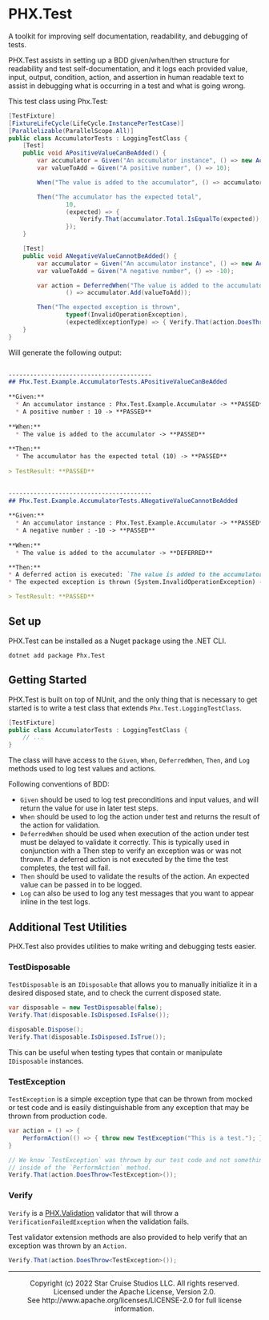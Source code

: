 # PHX.Test

A toolkit for improving self documentation, readability, and debugging of tests.

PHX.Test assists in setting up a BDD given/when/then structure for readability
and test self-documentation, and it logs each provided value, input, output,
condition, action, and assertion in human readable text to assist in debugging
what is occurring in a test and what is going wrong.

This test class using Phx.Test:

```csharp
[TestFixture]
[FixtureLifeCycle(LifeCycle.InstancePerTestCase)]
[Parallelizable(ParallelScope.All)]
public class AccumulatorTests : LoggingTestClass {
    [Test]
    public void APositiveValueCanBeAdded() {
        var accumulator = Given("An accumulator instance", () => new Accumulator());
        var valueToAdd = Given("A positive number", () => 10);

        When("The value is added to the accumulator", () => accumulator.Add(valueToAdd));

        Then("The accumulator has the expected total",
                10,
                (expected) => {
                    Verify.That(accumulator.Total.IsEqualTo(expected));
                });
    }

    [Test]
    public void ANegativeValueCannotBeAdded() {
        var accumulator = Given("An accumulator instance", () => new Accumulator());
        var valueToAdd = Given("A negative number", () => -10);

        var action = DeferredWhen("The value is added to the accumulator",
                () => accumulator.Add(valueToAdd));

        Then("The expected exception is thrown",
                typeof(InvalidOperationException),
                (expectedExceptionType) => { Verify.That(action.DoesThrow(expectedExceptionType)); });
    }
}
```

Will generate the following output:

```markdown
 
---------------------------------------- 
## Phx.Test.Example.AccumulatorTests.APositiveValueCanBeAdded 
 
**Given:** 
  * An accumulator instance : Phx.Test.Example.Accumulator -> **PASSED** 
  * A positive number : 10 -> **PASSED** 
 
**When:** 
  * The value is added to the accumulator -> **PASSED** 
 
**Then:** 
  * The accumulator has the expected total (10) -> **PASSED** 
 
> TestResult: **PASSED**

 
---------------------------------------- 
## Phx.Test.Example.AccumulatorTests.ANegativeValueCannotBeAdded 
     
**Given:** 
  * An accumulator instance : Phx.Test.Example.Accumulator -> **PASSED** 
  * A negative number : -10 -> **PASSED** 
 
**When:** 
  * The value is added to the accumulator -> **DEFERRED**

**Then:**
* A deferred action is executed: `The value is added to the accumulator` -> **PASSED**
* The expected exception is thrown (System.InvalidOperationException) -> **PASSED**

> TestResult: **PASSED**

```

## Set up

PHX.Test can be installed as a Nuget package using the .NET CLI.

```shell
dotnet add package Phx.Test
```

## Getting Started

PHX.Test is built on top of NUnit, and the only thing that is necessary to get
started is to write a test class that extends `Phx.Test.LoggingTestClass`.
```csharp
[TestFixture]
public class AccumulatorTests : LoggingTestClass {
    // ...
}
```

The class will have access to the `Given`, `When`, `DeferredWhen`, `Then`, and 
`Log` methods used to log test values and actions.

Following conventions of BDD:
* `Given` should be used to log test preconditions and input values, and will
  return the value for use in later test steps.
* `When` should be used to log the action under test and returns the result of
  the action for validation.
* `DeferredWhen` should be used when execution of the action under test must be
  delayed to validate it correctly. This is typically used in conjunction with
  a Then step to verify an exception was or was not thrown. If a deferred action
  is not executed by the time the test completes, the test will fail.
* `Then` should be used to validate the results of the action. An expected value
  can be passed in to be logged.
* `Log` can also be used to log any test messages that you want to appear inline
  in the test logs.

## Additional Test Utilities
PHX.Test also provides utilities to make writing and debugging tests easier.

### TestDisposable
`TestDisposable` is an `IDisposable` that allows you to manually initialize it
in a desired disposed state, and to check the current disposed state.

```csharp
var disposable = new TestDisposable(false);
Verify.That(disposable.IsDisposed.IsFalse());

disposable.Dispose();
Verify.That(disposable.IsDisposed.IsTrue());
```

This can be useful when testing types that contain or manipulate `IDisposable`
instances.

### TestException
`TestException` is a simple exception type that can be thrown from mocked or
test code and is easily distinguishable from any exception that may be thrown
from production code.

```csharp
var action = () => { 
    PerformAction(() => { throw new TestException("This is a test."); } 
}

// We know `TestException` was thrown by our test code and not something else
// inside of the `PerformAction` method.
Verify.That(action.DoesThrow<TestException>());
```

### Verify
`Verify` is a [PHX.Validation](https://github.com/StarCruiseStudios/PhxValidation)
validator that will throw a `VerificationFailedException` when the validation
fails.

Test validator extension methods are also provided to help verify that an
exception was thrown by an `Action`.
```csharp
Verify.That(action.DoesThrow<TestException>());
```

---

<div align="center">
Copyright (c) 2022 Star Cruise Studios LLC. All rights reserved.<br/>
Licensed under the Apache License, Version 2.0.<br/>
See http://www.apache.org/licenses/LICENSE-2.0 for full license information.<br/>
</div>